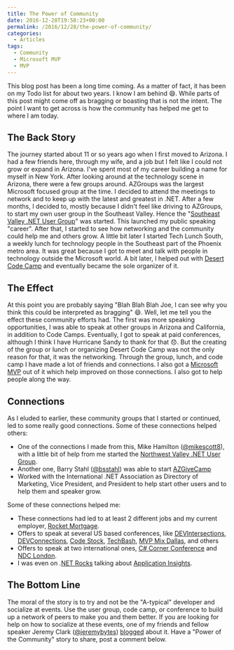 ```yaml
---
title: The Power of Community
date: 2016-12-28T19:58:23+00:00
permalink: /2016/12/28/the-power-of-community/
categories:
  - Articles
tags:
  - Community
  - Microsoft MVP
  - MVP
---
```

This blog post has been a long time coming. As a matter of fact, it has been on my Todo list for about two years. I know I am behind :smile:. While parts of this post might come off as bragging or boasting that is not the intent. The point I want to get across is how the community has helped me get to where I am today.

## The Back Story

The journey started about 11 or so years ago when I first moved to Arizona. I had a few friends here, through my wife, and a job but I felt like I could not grow or expand in Arizona. I've spent most of my career building a name for myself in New York. After looking around at the technology scene in Arizona, there were a few groups around. AZGroups was the largest Microsoft focused group at the time. I decided to attend the meetings to network and to keep up with the latest and greatest in .NET. After a few months, I decided to, mostly because I didn't feel like driving to AZGroups, to start my own user group in the Southeast Valley. Hence the "[Southeast Valley .NET User Group](http://www.sevdnug.org)" was started. This launched my public speaking "career".  After that, I started to see how networking and the community could help me and others grow.  A little bit later I started Tech Lunch South, a weekly lunch for technology people in the Southeast part of the Phoenix metro area.  It was great because I got to meet and talk with people in technology outside the Microsoft world. A bit later, I helped out with [Desert Code Camp](http://desertcodecamp.com) and eventually became the sole organizer of it.

## The Effect

At this point you are probably saying "Blah Blah Blah Joe, I can see why you think this could be interpreted as bragging" :smile:.  Well, let me tell you the effect these community efforts had. The first was more speaking opportunities, I was able to speak at other groups in Arizona and California, in addition to Code Camps. Eventually, I got to speak at paid conferences, although I think I have Hurricane Sandy to thank for that :disappointed:. But the creating of the group or lunch or organizing Desert Code Camp was not the only reason for that, it was the networking.  Through the group, lunch, and code camp I have made a lot of friends and connections.  I also got a [Microsoft MVP](https://mvp.microsoft.com/en-us/PublicProfile/4024623?fullName=Joseph%20Guadagno) out of it which help improved on those connections. I also got to help people along the way.

## Connections

As I eluded to earlier, these community groups that I started or continued, led to some really good connections. Some of these connections helped others:

* One of the connections I made from this, Mike Hamilton ([@mikescott8](http://twitter.com/mikescott8)), with a little bit of help from me started the [Northwest Valley .NET User Group](http://nwvdnug.org/).
* Another one, Barry Stahl ([@bsstahl](http://twitter.com/bsstahl)) was able to start [AZGiveCamp](http://azgivecamp.org)
* Worked with the International .NET Association as Directory of Marketing, Vice President, and President to help start other users and to help them and speaker grow.

Some of these connections helped me:

* These connections had led to at least 2 different jobs and my current employer, [Rocket Mortgage](http://www.rocketmortgage.com).
* Offers to speak at several US based conferences, like [DEVIntersections](http://www.devintersection.com), [DEVConnections](http://www.itdevconnections.com/dc16/Public/Enter.aspx), [Code Stock](http://www.codestock.org), [TechBash](http://www.techbash.com/), [MVP Mix Dallas](http://www.mvpmix.com/dallas), and others
* Offers to speak at two international ones, [C# Corner Conference](http://conference.c-sharpcorner.com/) and [NDC London](http://ndc-london.com/).
* I was even on .[NET Rocks](http://dotnetrocks.com/?show=1255) talking about [Application Insights](https://azure.microsoft.com/en-us/services/application-insights/?WT.mc_id=AZ-MVP-4024623).

## The Bottom Line

The moral of the story is to try and not be the "A-typical" developer and socialize at events. Use the user group, code camp, or conference to build up a network of peers to make you and them better.  If you are looking for help on how to socialize at these events, one of my friends and fellow speaker Jeremy Clark ([@jeremybytes](http://twitter.com/jeremybytes)) [blogged](https://jeremybytes.blogspot.com/2014/12/becoming-social-developer-guide-for.html) about it. Have a "Power of the Community" story to share, post a comment below.